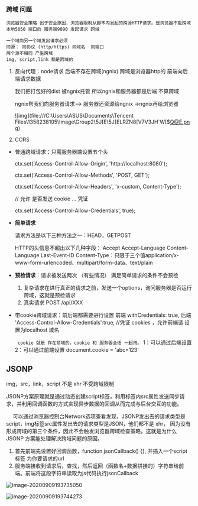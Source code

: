 ### 跨域 问题

    浏览器安全策略 出于安全原因，浏览器限制从脚本内发起的跨源HTTP请求。是浏览器不能跨域 
    本地5050 端口向 服务端9090 发起请求 跨域
    
    一个域向另一个域发出请求必须
    同源： 同协议 (http/https) 同域名  同端口 
    两个源不相同 产生跨域 
    img, script,link 都是跨域的

1. 反向代理：node请求 
   后端不存在跨域(ngnix)  跨域是浏览器http的 
   前端向后端请求数据 

   我们把打包好的dist 被ngnix托管 所以ngnix和服务器都是后端  不算跨域 

   ngnix帮我们向服务器请求—> 服务器还资源给ngnix ->ngnix再给浏览器

   ![img](file:///C:\Users\ASUS\Documents\Tencent Files\1358238105\Image\Group2\5J\[E\5J[ELRZN8[V7V3JH`W[$Q@E.png)

2.  CORS

   - 普通跨域请求：只需服务器端设置五个头

     ctx.set('Access-Control-Allow-Origin', 'http://localhost:8080');

     ctx.set('Access-Control-Allow-Methods', 'POST, GET');

     ctx.set('Access-Control-Allow-Headers', 'x-custom, Content-Type');

     // 允许 是否发送 cookie ... 凭证

     ctx.set('Access-Control-Allow-Credentials', true);

   - **简单请求**

     请求方法是以下三种方法之一：HEAD，GETPOST

     HTTP的头信息不超出以下几种字段：
         Accept
         Accept-Language
         Content-Language
         Last-Event-ID
         Content-Type：只限于三个值application/x-www-form-urlencoded、multipart/form-data、text/plain

   - **预检请求**：请求被发送两次 （有些情况）
     满足简单请求的条件不会预检

     1. 复杂请求在进行真正的请求之前，发送一个options，询问服务器是否运行跨域，这就是预检请求
     2. 真实请求 POST /api/XXX 

   - 带cookie跨域请求：前后端都需要进行设置
     前端 withCredentials: true,
     后端 'Access-Control-Allow-Credentials':true, //凭证 cookies ，允许前端请
     设置为localhost 域名  

     ``` cookie 就是 存在前端的，cookie 和 服务器会话 一起用。```
         1：可以通过后端设置  
         2：可以通过前端设置  document.cookie = 'abc=123'

     



## JSONP

img，src，link，script 不是 xhr  不受跨域限制

​	JSONP方案原理就是通过动态创建script标签，利用标签内src属性发送同步请求，并利用回调函数的方式实现异步数据的回调从而完成与后台交互的功能。

  可以通过浏览器控制台Network选项查看发现，JSONP发出去的请求类型是script，img标签src属性发出去的请求类型是JSON，他们都不是 xhr， 因为没有形成跨域的第三个条件，因此不会触发浏览器跨域检查策略。这就是为什么JSONP 方案能处理解决跨域问题的原因。

1. 首先前端先设置好回调函数，function jsonCallback() {}, 并插入一个script标签 为你要请求的url
2. 服务端接收到请求后，查找，然后返回（函数名+数据拼接的）字符串给前端。前端将这段字符串读取为js代码执行jsonCallback

![image-20200909193735050](C:\Users\ASUS\AppData\Roaming\Typora\typora-user-images\image-20200909193735050.png)

![image-20200909193744273](C:\Users\ASUS\AppData\Roaming\Typora\typora-user-images\image-20200909193744273.png)